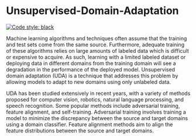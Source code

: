 # Unsupervised-Domain-Adaptation

[![Code style: black](https://img.shields.io/badge/code%20style-black-000000.svg)](https://github.com/psf/black)

Machine learning algorithms and techniques often assume that the training and test sets come from the same source. Furthermore, adequate training of these algorithms relies on large amounts of labeled data which is difficult or expensive to acquire. As such, learning with a limited labeled dataset or deploying data in different domains from the training domain will see a degradation in the performance of the deployed model. Unsupervised domain adaptation (UDA) is a technique that addresses this problem by allowing models to adapt to new domains using only unlabeled data. 

UDA has been studied extensively in recent years, with a variety of methods proposed for computer vision, robotics, natural language processing, and speech recognition. Some popular methods include adversarial training, feature alignment, and self-training. Adversarial training involves training a model to minimize the discrepancy between the source and target domains using a domain classifier. Feature alignment methods aim to align the feature distributions between the source and target domains. 

